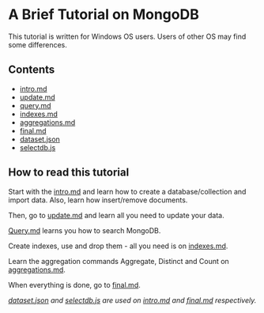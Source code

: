 # A Brief Tutorial on MongoDB

This tutorial is written for Windows OS users. Users of other OS may find some differences.


## Contents

- [intro.md](https://github.com/skananitos/MEANtutorials/blob/master/mongodb-tutorial/intro.md)
- [update.md](https://github.com/skananitos/MEANtutorials/blob/master/mongodb-tutorial/update.md)
- [query.md](https://github.com/skananitos/MEANtutorials/blob/master/mongodb-tutorial/query.md)
- [indexes.md](https://github.com/skananitos/MEANtutorials/blob/master/mongodb-tutorial/indexes.md)
- [aggregations.md](https://github.com/skananitos/MEANtutorials/blob/master/mongodb-tutorial/aggregations.md)
- [final.md](https://github.com/skananitos/MEANtutorials/blob/master/mongodb-tutorial/final.md)
- [dataset.json](https://github.com/skananitos/MEANtutorials/blob/master/mongodb-tutorial/dataset.json)
- [selectdb.js](https://github.com/skananitos/MEANtutorials/blob/master/mongodb-tutorial/selectdb.js)


## How to read this tutorial

Start with the [intro.md](https://github.com/skananitos/MEANtutorials/blob/master/mongodb-tutorial/intro.md) and learn how to create a database/collection and import data. Also, learn how insert/remove documents.

Then, go to [update.md](https://github.com/skananitos/MEANtutorials/blob/master/mongodb-tutorial/update.md) and learn all you need to update your data.

[Query.md](https://github.com/skananitos/MEANtutorials/blob/master/mongodb-tutorial/query.md) learns you how to search MongoDB.

Create indexes, use and drop them - all you need is on [indexes.md](https://github.com/skananitos/MEANtutorials/blob/master/mongodb-tutorial/indexes.md).

Learn the aggregation commands Aggregate, Distinct and Count on [aggregations.md](https://github.com/skananitos/MEANtutorials/blob/master/mongodb-tutorial/aggregations.md).

When everything is done, go to [final.md](https://github.com/skananitos/MEANtutorials/blob/master/mongodb-tutorial/final.md).

*[dataset.json](https://github.com/skananitos/MEANtutorials/blob/master/mongodb-tutorial/dataset.json) and [selectdb.js](https://github.com/skananitos/MEANtutorials/blob/master/mongodb-tutorial/selectdb.js) are used on [intro.md](https://github.com/skananitos/MEANtutorials/blob/master/mongodb-tutorial/intro.md) and [final.md](https://github.com/skananitos/MEANtutorials/blob/master/mongodb-tutorial/final.md) respectively.*
